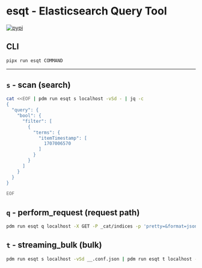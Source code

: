 # esqt - Elasticsearch Query Tool

[![pypi](https://img.shields.io/pypi/v/esqt.svg)](https://pypi.python.org/pypi/esqt)

## CLI

```sh
pipx run esqt COMMAND
```

---

## `s` - scan (search)

```sh
cat <<EOF | pdm run esqt s localhost -vSd - | jq -c
{
  "query": {
    "bool": {
      "filter": [
        {
          "terms": {
            "itemTimestamp": [
              1707006570
            ]
          }
        }
      ]
    }
  }
}

EOF
```

## `q` - perform_request (request path)

```sh
pdm run esqt q localhost -X GET -P _cat/indices -p 'pretty=&format=json&v&s=index' | jq
```

## `t` - streaming_bulk (bulk)

```sh
pdm run esqt s localhost -vSd __.conf.json | pdm run esqt t localhost -H dev:DevHandler -d - | jq -c
```
